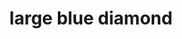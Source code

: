 ---
layout: smileys&emotion
title: large blue diamond
emoji: large_blue_diamond
permalink: 🔷.html
image: assets/img/3moji/large_blue_diamond.png
---